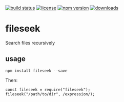 [![build status](https://travis-ci.org/diogoeichert/fileseek.svg)](https://travis-ci.org/diogoeichert/fileseek)
[![license](https://img.shields.io/github/license/diogoeichert/fileseek.svg)](LICENSE)
[![npm version](https://img.shields.io/npm/v/fileseek.svg)](https://www.npmjs.com/package/fileseek)
[![downloads](https://img.shields.io/npm/dt/fileseek.svg)](https://www.npmjs.com/package/fileseek)

# fileseek
Search files recursively

## usage
```
npm install fileseek --save
```
Then:
```
const fileseek = require("fileseek");
fileseek("/path/to/dir", /expression/);
```
